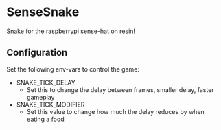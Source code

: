 # SenseSnake

Snake for the raspberrypi sense-hat on resin!

## Configuration

Set the following env-vars to control the game:

* SNAKE_TICK_DELAY
	* Set this to change the delay between frames, smaller delay, faster gameplay
* SNAKE_TICK_MODIFIER
	* Set this value to change how much the delay reduces by when eating a food
